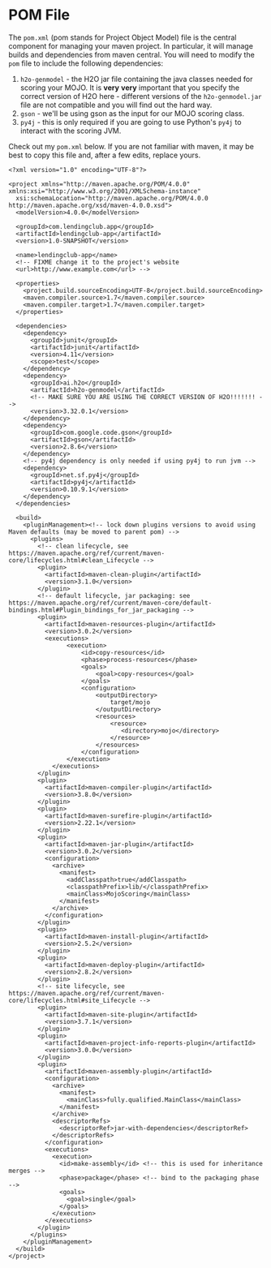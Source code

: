 POM File
========

The `pom.xml` (pom stands for Project Object Model) file is the central component for managing your maven project. In particular, it will manage builds and dependencies from maven central. You will need to modify the `pom` file to include the following dependencies:

1. `h2o-genmodel` - the H2O jar file containing the java classes needed for scoring your MOJO. It is **very** **very** important that you specify the correct version of H2O here - different versions of the `h2o-genmodel.jar` file are not compatible and you will find out the hard way.
2. `gson` - we'll be using gson as the input for our MOJO scoring class.
3. `py4j` - this is only required if you are going to use Python's `py4j` to interact with the scoring JVM.

Check out my `pom.xml` below. If you are not familiar with maven, it may be best to copy this file and, after a few edits, replace yours.

````
<?xml version="1.0" encoding="UTF-8"?>

<project xmlns="http://maven.apache.org/POM/4.0.0" xmlns:xsi="http://www.w3.org/2001/XMLSchema-instance"
  xsi:schemaLocation="http://maven.apache.org/POM/4.0.0 http://maven.apache.org/xsd/maven-4.0.0.xsd">
  <modelVersion>4.0.0</modelVersion>

  <groupId>com.lendingclub.app</groupId>
  <artifactId>lendingclub-app</artifactId>
  <version>1.0-SNAPSHOT</version>

  <name>lendingclub-app</name>
  <!-- FIXME change it to the project's website 
  <url>http://www.example.com</url> -->

  <properties>
    <project.build.sourceEncoding>UTF-8</project.build.sourceEncoding>
    <maven.compiler.source>1.7</maven.compiler.source>
    <maven.compiler.target>1.7</maven.compiler.target>
  </properties>

  <dependencies>
    <dependency>
      <groupId>junit</groupId>
      <artifactId>junit</artifactId>
      <version>4.11</version>
      <scope>test</scope>
    </dependency>
    <dependency>
      <groupId>ai.h2o</groupId>
      <artifactId>h2o-genmodel</artifactId>
      <!-- MAKE SURE YOU ARE USING THE CORRECT VERSION OF H2O!!!!!!! -->
      <version>3.32.0.1</version>
    </dependency>
    <dependency>
      <groupId>com.google.code.gson</groupId>
      <artifactId>gson</artifactId>
      <version>2.8.6</version>
    </dependency>
    <!-- py4j dependency is only needed if using py4j to run jvm -->
    <dependency>
      <groupId>net.sf.py4j</groupId>
      <artifactId>py4j</artifactId>
      <version>0.10.9.1</version>
    </dependency>
  </dependencies>

  <build>
    <pluginManagement><!-- lock down plugins versions to avoid using Maven defaults (may be moved to parent pom) -->
      <plugins>
        <!-- clean lifecycle, see https://maven.apache.org/ref/current/maven-core/lifecycles.html#clean_Lifecycle -->
        <plugin>
          <artifactId>maven-clean-plugin</artifactId>
          <version>3.1.0</version>
        </plugin>
        <!-- default lifecycle, jar packaging: see https://maven.apache.org/ref/current/maven-core/default-bindings.html#Plugin_bindings_for_jar_packaging -->
        <plugin>
          <artifactId>maven-resources-plugin</artifactId>
          <version>3.0.2</version>
          <executions>
                <execution>
                    <id>copy-resources</id>
                    <phase>process-resources</phase>
                    <goals>
                        <goal>copy-resources</goal>
                    </goals>
                    <configuration>
                        <outputDirectory>
                            target/mojo
                        </outputDirectory>
                        <resources>
                            <resource>
                               <directory>mojo</directory>
                            </resource>
                        </resources>
                    </configuration>
                </execution>
            </executions>
        </plugin>
        <plugin>
          <artifactId>maven-compiler-plugin</artifactId>
          <version>3.8.0</version>
        </plugin>
        <plugin>
          <artifactId>maven-surefire-plugin</artifactId>
          <version>2.22.1</version>
        </plugin>
        <plugin>
          <artifactId>maven-jar-plugin</artifactId>
          <version>3.0.2</version>
          <configuration>
            <archive>
              <manifest>
                <addClasspath>true</addClasspath>
                <classpathPrefix>lib/</classpathPrefix>
                <mainClass>MojoScoring</mainClass>
              </manifest>
            </archive>
          </configuration>
        </plugin>
        <plugin>
          <artifactId>maven-install-plugin</artifactId>
          <version>2.5.2</version>
        </plugin>
        <plugin>
          <artifactId>maven-deploy-plugin</artifactId>
          <version>2.8.2</version>
        </plugin>
        <!-- site lifecycle, see https://maven.apache.org/ref/current/maven-core/lifecycles.html#site_Lifecycle -->
        <plugin>
          <artifactId>maven-site-plugin</artifactId>
          <version>3.7.1</version>
        </plugin>
        <plugin>
          <artifactId>maven-project-info-reports-plugin</artifactId>
          <version>3.0.0</version>
        </plugin>
        <plugin>
          <artifactId>maven-assembly-plugin</artifactId>
          <configuration>
            <archive>
              <manifest>
                <mainClass>fully.qualified.MainClass</mainClass>
              </manifest>
            </archive>
            <descriptorRefs>
              <descriptorRef>jar-with-dependencies</descriptorRef>
            </descriptorRefs>
          </configuration>
          <executions>
            <execution>
              <id>make-assembly</id> <!-- this is used for inheritance merges -->
              <phase>package</phase> <!-- bind to the packaging phase -->
              <goals>
                <goal>single</goal>
              </goals>
            </execution>
          </executions>
        </plugin>
      </plugins>
    </pluginManagement>
  </build>
</project>

````